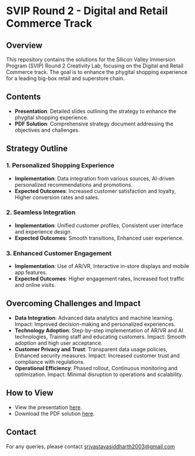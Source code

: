 # SVIP Round 2 - Digital and Retail Commerce Track

## Overview
This repository contains the solutions for the Silicon Valley Immersion Program (SVIP) Round 2 Creativity Lab, focusing on the Digital and Retail Commerce track. The goal is to enhance the phygital shopping experience for a leading big-box retail and superstore chain.

## Contents
- **Presentation**: Detailed slides outlining the strategy to enhance the phygital shopping experience.
- **PDF Solution**: Comprehensive strategy document addressing the objectives and challenges.

## Strategy Outline
### 1. Personalized Shopping Experience
- **Implementation**: Data integration from various sources, AI-driven personalized recommendations and promotions.
- **Expected Outcomes**: Increased customer satisfaction and loyalty, Higher conversion rates and sales.

### 2. Seamless Integration
- **Implementation**: Unified customer profiles, Consistent user interface and experience design.
- **Expected Outcomes**: Smooth transitions, Enhanced user experience.

### 3. Enhanced Customer Engagement
- **Implementation**: Use of AR/VR, Interactive in-store displays and mobile app features.
- **Expected Outcomes**: Higher engagement rates, Increased foot traffic and online visits.

## Overcoming Challenges and Impact
- **Data Integration**: Advanced data analytics and machine learning. Impact: Improved decision-making and personalized experiences.
- **Technology Adoption**: Step-by-step implementation of AR/VR and AI technologies, Training staff and educating customers. Impact: Smooth adoption and high user acceptance.
- **Customer Privacy and Trust**: Transparent data usage policies, Enhanced security measures. Impact: Increased customer trust and compliance with regulations.
- **Operational Efficiency**: Phased rollout, Continuous monitoring and optimization. Impact: Minimal disruption to operations and scalability.

## How to View
- View the presentation [here](./path_to_presentation_file).
- Download the PDF solution [here](./path_to_pdf_file).

## Contact
For any queries, please contact srivastavasiddharth2003@gmail.com
